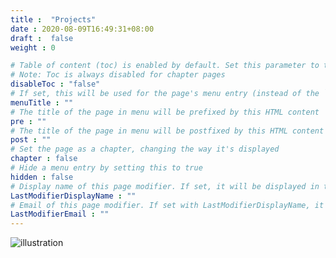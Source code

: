 ```yaml
---
title :  "Projects"
date : 2020-08-09T16:49:31+08:00
draft :  false
weight : 0

# Table of content (toc) is enabled by default. Set this parameter to true to disable it.
# Note: Toc is always disabled for chapter pages
disableToc : "false"
# If set, this will be used for the page's menu entry (instead of the `title` attribute)
menuTitle : ""
# The title of the page in menu will be prefixed by this HTML content
pre : ""
# The title of the page in menu will be postfixed by this HTML content
post : ""
# Set the page as a chapter, changing the way it's displayed
chapter : false
# Hide a menu entry by setting this to true
hidden : false
# Display name of this page modifier. If set, it will be displayed in the footer.
LastModifierDisplayName : ""
# Email of this page modifier. If set with LastModifierDisplayName, it will be displayed in the footer
LastModifierEmail : ""
---
```


![illustration](/images/projects/illustration.jpg)
